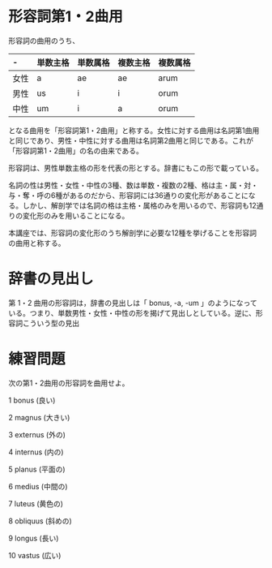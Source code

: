 形容詞第1・2曲用
===

形容詞の曲用のうち、

 
|- |単数主格|単数属格|複数主格|複数属格|
|:---|:---|:---|:---|:---|
|女性| a|ae|ae|arum|
|男性| us|i|i|orum|
|中性| um|i|a|orum|

 

となる曲用を「形容詞第1・2曲用」と称する。女性に対する曲用は名詞第1曲用と同じであり、男性・中性に対する曲用は名詞第2曲用と同じである。これが「形容詞第1・2曲用」の名の由来である。

 

形容詞は、男性単数主格の形を代表の形とする。辞書にもこの形で載っている。

 

名詞の性は男性・女性・中性の3種、数は単数・複数の2種、格は主・属・対・与・奪・呼の6種があるのだから、形容詞には36通りの変化形があることになる。しかし、解剖学では名詞の格は主格・属格のみを用いるので、形容詞も12通りの変化形のみを用いることになる。

 

本講座では、形容詞の変化形のうち解剖学に必要な12種を挙げることを形容詞の曲用と称する。

# 辞書の見出し

第 1・2 曲用の形容詞は，辞書の見出しは「 bonus, -a, -um 」のようになっている。つまり、単数男性・女性・中性の形を揭げて見出しとしている。逆に、形容詞こういう型の見出

# 練習問題

 

次の第1・2曲用の形容詞を曲用せよ。

 

1 bonus (良い)

2 magnus (大きい)

3 externus (外の)

4 internus (内の)

5 planus (平面の)

6 medius (中間の)

7 luteus (黄色の)

8 obliquus (斜めの)

9 longus (長い)

10 vastus (広い)

